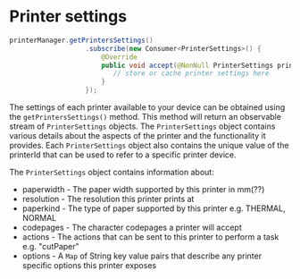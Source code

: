 # Printer settings

```java
printerManager.getPrintersSettings()
                   .subscribe(new Consumer<PrinterSettings>() {
                       @Override
                       public void accept(@NonNull PrinterSettings printerSettings) throws Exception {
                          // store or cache printer settings here
                       }
                   });
```

The settings of each printer available to your device can be obtained using the `getPrintersSettings()` method. This method will return an observable stream of `PrinterSettings` objects. The `PrinterSettings` object contains various details about the aspects of the printer and the functionality it provides. Each `PrinterSettings` object also contains the unique value of the printerId that can be used to refer to a specific printer device.

The `PrinterSettings` object contains information about:
* paperwidth - The paper width supported by this printer in mm(??)
* resolution - The resolution this printer prints at
* paperkind - The type of paper supported by this printer e.g. THERMAL, NORMAL
* codepages - The character codepages a printer will accept
* actions - The actions that can be sent to this printer to perform a task e.g. "cutPaper"
* options - A `Map` of String key value pairs that describe any printer specific options this printer exposes
